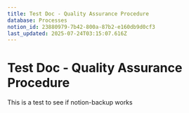 ```yaml
---
title: Test Doc - Quality Assurance Procedure
database: Processes
notion_id: 23880979-7b42-800a-87b2-e160db9d0cf3
last_updated: 2025-07-24T03:15:07.616Z
---
```


# Test Doc - Quality Assurance Procedure


This is a test to see if notion-backup works

